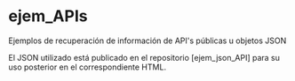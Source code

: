 # ejem_APIs
Ejemplos de recuperación de información de API's públicas u objetos JSON

El JSON utilizado está publicado en el repositorio [ejem_json_API] para su uso posterior en el correspondiente HTML.

